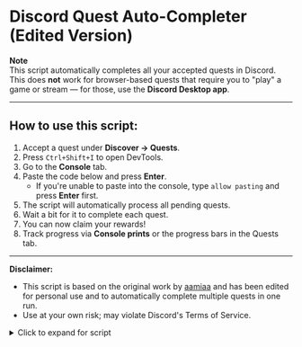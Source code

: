 # Discord Quest Auto-Completer (Edited Version)

**Note**  
This script automatically completes all your accepted quests in Discord.  
This does **not** work for browser-based quests that require you to "play" a game or stream — for those, use the **Discord Desktop app**.  

---

## How to use this script:

1. Accept a quest under **Discover → Quests**.
2. Press `Ctrl+Shift+I` to open DevTools.
3. Go to the **Console** tab.
4. Paste the code below and press **Enter**.
   - If you're unable to paste into the console, type `allow pasting` and press **Enter** first.
5. The script will automatically process all pending quests.
6. Wait a bit for it to complete each quest.
7. You can now claim your rewards!
8. Track progress via **Console prints** or the progress bars in the Quests tab.

---
**Disclaimer:**  
- This script is based on the original work by [aamiaa](https://gist.github.com/aamiaa/204cd9d42013ded9faf646fae7f89fbb) and has been edited for personal use and to automatically complete multiple quests in one run.  
- Use at your own risk; may violate Discord's Terms of Service.  

<details>
<summary>Click to expand for script</summary>

```javascript
(async () => {
  delete window.$;
  let wpRequire = webpackChunkdiscord_app.push([[Symbol()], {}, r => r]);
  webpackChunkdiscord_app.pop();

  let RunningGameStore = Object.values(wpRequire.c).find(x => x?.exports?.ZP?.getRunningGames).exports.ZP;
  let QuestsStore = Object.values(wpRequire.c).find(x => x?.exports?.Z?.__proto__?.getQuest).exports.Z;
  let FluxDispatcher = Object.values(wpRequire.c).find(x => x?.exports?.Z?.__proto__?.flushWaitQueue).exports.Z;
  var isApp = typeof DiscordNative !== "undefined";

  function delay(ms) { return new Promise(resolve => setTimeout(resolve, ms)); }

  async function completeDesktopQuest(quest) {
    const pid = Math.floor(Math.random() * 30000) + 1000;
    const applicationId = quest.config.application.id;
    const applicationName = quest.config.application.name;
    const questName = quest.config.messages.questName;
    const taskConfig = quest.config.taskConfig ?? quest.config.taskConfigV2;
    const secondsNeeded = taskConfig.tasks.PLAY_ON_DESKTOP.target;
    let lastProgress = quest.userStatus?.progress?.PLAY_ON_DESKTOP?.value ?? 0;

    if(!isApp){ console.log(`❌ Desktop Discord required for "${questName}"`); return; }

    return new Promise(resolve => {
      const fakeGame = {
        cmdLine: `C:\\Program Files\\${applicationName}\\${applicationName}.exe`,
        exeName: `${applicationName}.exe`,
        exePath: `c:/program files/${applicationName.toLowerCase()}/${applicationName}.exe`,
        hidden: false,
        isLauncher: false,
        id: applicationId,
        name: applicationName,
        pid: pid,
        pidPath: [pid],
        processName: applicationName,
        start: Date.now()
      };

      const realGames = RunningGameStore.getRunningGames();
      const realGetRunningGames = RunningGameStore.getRunningGames;
      const realGetGameForPID = RunningGameStore.getGameForPID;

      // Shto fake game tek lista ekzistuese, mos e zëvendëso
      RunningGameStore.getRunningGames = () => [...realGames, fakeGame];
      RunningGameStore.getGameForPID = (p) => [...realGames, fakeGame].find(x => x.pid === p);
      FluxDispatcher.dispatch({ type: "RUNNING_GAMES_CHANGE", removed: realGames, added: [fakeGame], games: [...realGames, fakeGame] });

      const progressCheck = data => {
        let progress = Math.floor(data.userStatus.progress.PLAY_ON_DESKTOP.value);
        if(progress > lastProgress) lastProgress = progress;
        console.log(`Quest progress "${questName}": ${Math.min(progress, secondsNeeded)}/${secondsNeeded}`);
        if(progress >= secondsNeeded){
          console.log(`✅ Quest "${questName}" completed!`);
          FluxDispatcher.unsubscribe("QUESTS_SEND_HEARTBEAT_SUCCESS", progressCheck);
          resolve(); // tregojmë që ky quest ka mbaruar
        }
      };

      FluxDispatcher.subscribe("QUESTS_SEND_HEARTBEAT_SUCCESS", progressCheck);
    });
  }

  async function doAllDesktopQuests() {
    const quests = [...QuestsStore.quests.values()].filter(q => {
      if(!q.userStatus?.enrolledAt || q.userStatus?.completedAt) return false;
      const taskConfig = q.config.taskConfig ?? q.config.taskConfigV2;
      return taskConfig && taskConfig.tasks && taskConfig.tasks.PLAY_ON_DESKTOP;
    });

    if(quests.length === 0){
      console.log("⛔ No pending Desktop quests.");
      return;
    }

    console.log(`🔹 Found ${quests.length} Desktop quest(s). Starting...`);

    // Kjo metodë i shton të gjitha quest-et tek lista e fakeGames
    const allQuests = quests.map(q => completeDesktopQuest(q));
    await Promise.all(allQuests);

    console.log("🎉 All Desktop quests have been fully completed!");
  }

  doAllDesktopQuests();
})();
